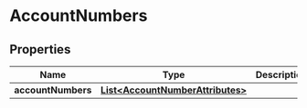 
# AccountNumbers

## Properties
Name | Type | Description | Notes
------------ | ------------- | ------------- | -------------
**accountNumbers** | [**List&lt;AccountNumberAttributes&gt;**](AccountNumberAttributes.md) |  |  [optional]



